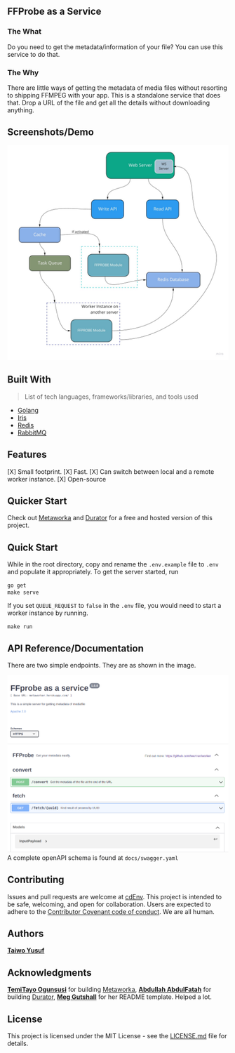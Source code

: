 ## FFProbe as a Service

### The What

Do you need to get the metadata/information of your file? You can use this service to do that.
### The Why

There are little ways of getting the metadata of media files without resorting to shipping FFMPEG with your app. This is a standalone service that does that. Drop a URL of the file and get all the details without downloading anything.


## Screenshots/Demo
 ![Arch](./docs/arch.jpg)

## Built With

>List of tech languages, frameworks/libraries, and tools used

- [Golang](https://go.dev/)
- [Iris](https://github.com/kataras/iris)
- [Redis](https://redis.io/)
- [RabbitMQ](https://www.rabbitmq.com/)

## Features

[X] Small footprint.
[X] Fast.
[X] Can switch between local and a remote worker instance.
[X] Open-source


## Quicker Start
Check out [Metaworka](https://metaworka.herokuapp.com/) and [Durator](https://durator.web.app/) for a free and hosted version of this project.

## Quick Start
While in the root directory, copy and rename the `.env.example` file to `.env` and populate it appropriately. To get the server started, run
```
go get
make serve
```
If you set `QUEUE_REQUEST` to `false` in the `.env` file, you would need to start a worker instance by running.

```
make run
```



## API Reference/Documentation
There are two simple endpoints. They are as shown in the image.

 ![Arch](./docs/doc.png)
 A complete openAPI schema is found at `docs/swagger.yaml`

## Contributing

Issues and pull requests are welcome at [cdEnv](https://github.com/teezzan/cdEnv). This project is intended to be safe, welcoming, and open for collaboration. Users are expected to adhere to the [Contributor Covenant code of conduct](https://www.contributor-covenant.org/version/2/0/code_of_conduct/). We are all human.

## Authors

**[Taiwo Yusuf](https://github.com/teezzan/)**


## Acknowledgments

**[TemiTayo Ogunsusi](https://www.linkedin.com/in/temitayo-ogunsusi)** for building [Metaworka](https://metaworka.herokuapp.com/),
**[Abdullah AbdulFatah](https://www.linkedin.com/in/abdullah-abdulfatah-125189209/)** for building [Durator](https://durator.web.app/),
**[Meg Gutshall](https://github.com/meg-gutshall/)** for her README template. Helped a lot.

## License
This project is licensed under the MIT License - see the [LICENSE.md](LICENSE.md) file for details.
